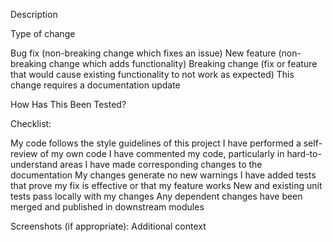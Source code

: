Description
<!-- Provide a brief description of the changes in this PR -->
Type of change

 Bug fix (non-breaking change which fixes an issue)
 New feature (non-breaking change which adds functionality)
 Breaking change (fix or feature that would cause existing functionality to not work as expected)
 This change requires a documentation update

How Has This Been Tested?
<!-- Describe the tests that you ran to verify your changes -->
Checklist:

 My code follows the style guidelines of this project
 I have performed a self-review of my own code
 I have commented my code, particularly in hard-to-understand areas
 I have made corresponding changes to the documentation
 My changes generate no new warnings
 I have added tests that prove my fix is effective or that my feature works
 New and existing unit tests pass locally with my changes
 Any dependent changes have been merged and published in downstream modules

Screenshots (if appropriate):
Additional context
<!-- Add any other context about the problem here -->
